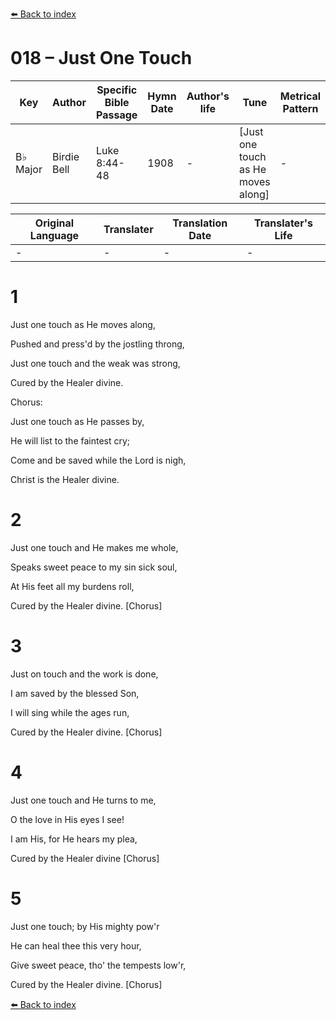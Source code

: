 [⬅️ Back to index](../README.md)

# 018 – Just One Touch

Key | Author   | Specific Bible Passage     |Hymn Date |Author's life |Tune |Metrical Pattern   |Composer/Source
-- | --------- | ---------------------------|----------|--------------|-----|-------------------|-------------  
B♭ Major |Birdie Bell |Luke 8:44-48 |1908 |- |[Just one touch as He moves along] |- |J. Howard Entwisle

Original Language | Translater | Translation Date   | Translater's Life  
----------------- | --------- | --------------------|-------------     
\- |- |- |-




# 1

Just one touch as He moves along,

Pushed and press'd by the jostling throng,

Just one touch and the weak was strong,

Cured by the Healer divine.



Chorus:

Just one touch as He passes by,

He will list to the faintest cry;

Come and be saved while the Lord is nigh,

Christ is the Healer divine.



# 2

Just one touch and He makes me whole,

Speaks sweet peace to my sin sick soul,

At His feet all my burdens roll,

Cured by the Healer divine.  [Chorus]



# 3

Just on touch and the work is done,

I am saved by the blessed Son,

I will sing while the ages run,

Cured by the Healer divine.  [Chorus]



# 4

Just one touch and He turns to me,

O the love in His eyes I see!

I am His, for He hears my plea,

Cured by the Healer divine  [Chorus]



# 5

Just one touch; by His mighty pow'r

He can heal thee this very hour,

Give sweet peace, tho' the tempests low'r,

Cured by the Healer divine.  [Chorus]





[⬅️ Back to index](../README.md)
